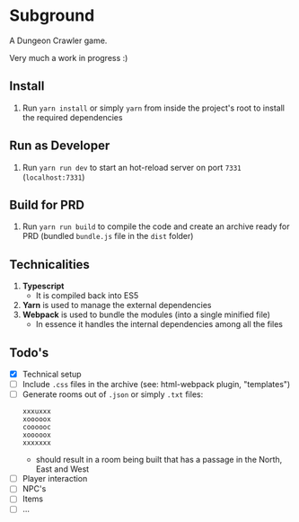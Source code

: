 # Subground

A Dungeon Crawler game.

Very much a work in progress :)

## Install
1. Run `yarn install` or simply `yarn` from inside the project's root to install the required dependencies

## Run as Developer
1. Run `yarn run dev` to start an hot-reload server on port `7331` (`localhost:7331`) 

## Build for PRD
1. Run `yarn run build` to compile the code and create an archive ready for PRD (bundled `bundle.js` file in the `dist` folder) 

## Technicalities
1. **Typescript**
    - It is compiled back into ES5
2. **Yarn** is used to manage the external dependencies
3. **Webpack** is used to bundle the modules (into a single minified file)
    - In essence it handles the internal dependencies among all the files

## Todo's
- [x] Technical setup
- [ ] Include `.css` files in the archive (see: html-webpack plugin, "templates")
- [ ] Generate rooms out of `.json` or simply `.txt` files:
    ```
    xxxuxxx
    xooooox
    coooooc
    xooooox
    xxxxxxx
    ```
    - should result in a room being built that has a passage in the North, East and West
- [ ] Player interaction
- [ ] NPC's
- [ ] Items
- [ ] ...